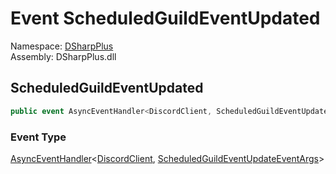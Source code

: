 # Event ScheduledGuildEventUpdated

Namespace: [DSharpPlus](DSharpPlus.md)  
Assembly: DSharpPlus.dll

## <a id="DSharpPlus_DiscordClient_ScheduledGuildEventUpdated"></a>ScheduledGuildEventUpdated

```csharp
public event AsyncEventHandler<DiscordClient, ScheduledGuildEventUpdateEventArgs> ScheduledGuildEventUpdated
```

### Event Type

[AsyncEventHandler](DSharpPlus.AsyncEvents.AsyncEventHandler\-2.md)<[DiscordClient](DSharpPlus.DiscordClient.md), [ScheduledGuildEventUpdateEventArgs](DSharpPlus.EventArgs.ScheduledGuildEventUpdateEventArgs.md)\>

